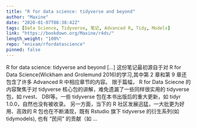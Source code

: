 ```yaml
---
title: "R for data science: tidyverse and beyond"
author: "Maxine"
date: "2020-01-07T08:38:42Z"
tags: [Data Science, Tidyverse, 笔记, Advanced R, Tidy, Models]
link: "https://bookdown.org/Maxine/r4ds/"
length_weight: "100%"
repo: "enixam/rfordatascience"
pinned: false
---
```


R for data science: tidyverse and beyond [...] 这份笔记最初源自于对 R for Data Science(Wickham and Grolemund 2016)的学习,其中第 2 章和第 9 章还包含了许多 Advanced R 中相应章节的内容。 限于篇幅， R for Data Sciecne 的内容聚焦于对 tidyverse 核心包的讲解，难免遗漏了一些同样很实用的 tidyverse 包，如 rvest、 DBI等。一些 tidyverse 包在本书出版后的重大更新，如 tidyr 1.0.0，自然也没有被收录。 另一方面，当下的 R 社区发展迅猛，一大批更为好用、高效的 R 包也在不断涌现，既有 Rstudio 旗下 tidyverse 的衍生系列(如 tidymodels), 也有 “民间” 的贡献（如 ...
